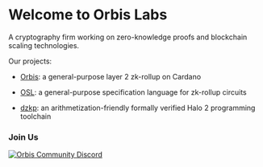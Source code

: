 # Welcome to Orbis Labs

A cryptography firm working on zero-knowledge proofs and blockchain scaling technologies. 

Our projects:

- [Orbis](https://github.com/Orbis-Tertius/Orbis): a general-purpose layer 2 zk-rollup on Cardano

- [OSL](https://github.com/Orbis-Tertius/Orbis): a general-purpose specification language for zk-rollup circuits

- [dzkp](https://github.com/Orbis-Tertius/zkp): an arithmetization-friendly formally verified Halo 2 programming toolchain

### Join Us

[![Orbis Community Discord](https://img.shields.io/discord/967512258877984798.svg?label=Discord&logo=Discord&colorB=7289da&style=for-the-badge)](https://discord.gg/orbisprotocol)
